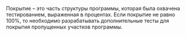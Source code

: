 Покрытие – это часть структуры программы, которая была охвачена тестированием, выраженная в процентах.
Если покрытие не равно 100%, то необходимо разрабатывать дополнительные тесты для покрытия пропущенных участков программы.
